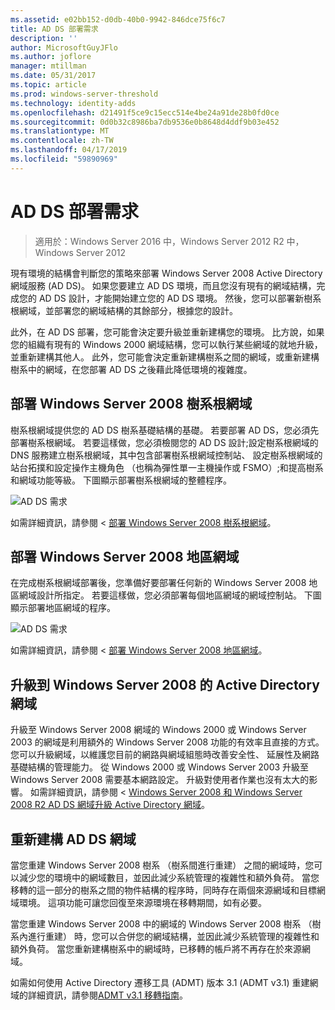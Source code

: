 ```yaml
---
ms.assetid: e02bb152-d0db-40b0-9942-846dce75f6c7
title: AD DS 部署需求
description: ''
author: MicrosoftGuyJFlo
ms.author: joflore
manager: mtillman
ms.date: 05/31/2017
ms.topic: article
ms.prod: windows-server-threshold
ms.technology: identity-adds
ms.openlocfilehash: d21491f5ce9c15ecc514e4be24a91de28b0fd0ce
ms.sourcegitcommit: 0d0b32c8986ba7db9536e0b8648d4ddf9b03e452
ms.translationtype: MT
ms.contentlocale: zh-TW
ms.lasthandoff: 04/17/2019
ms.locfileid: "59890969"
---
```

# <a name="ad-ds-deployment-requirements"></a>AD DS 部署需求

>適用於：Windows Server 2016 中，Windows Server 2012 R2 中，Windows Server 2012

現有環境的結構會判斷您的策略來部署 Windows Server 2008 Active Directory 網域服務 (AD DS)。 如果您要建立 AD DS 環境，而且您沒有現有的網域結構，完成您的 AD DS 設計，才能開始建立您的 AD DS 環境。 然後，您可以部署新樹系根網域，並部署您的網域結構的其餘部分，根據您的設計。  
  
此外，在 AD DS 部署，您可能會決定要升級並重新建構您的環境。 比方說，如果您的組織有現有的 Windows 2000 網域結構，您可以執行某些網域的就地升級，並重新建構其他人。 此外，您可能會決定重新建構樹系之間的網域，或重新建構樹系中的網域，在您部署 AD DS 之後藉此降低環境的複雜度。  
  
## <a name="deploying-a-windows-server-2008-forest-root-domain"></a>部署 Windows Server 2008 樹系根網域  
樹系根網域提供您的 AD DS 樹系基礎結構的基礎。 若要部署 AD DS，您必須先部署樹系根網域。 若要這樣做，您必須檢閱您的 AD DS 設計;設定樹系根網域的 DNS 服務建立樹系根網域，其中包含部署樹系根網域控制站、 設定樹系根網域的站台拓撲和設定操作主機角色 （也稱為彈性單一主機操作或 FSMO）;和提高樹系和網域功能等級。 下圖顯示部署樹系根網域的整體程序。  
  
![AD DS 需求](media/AD-DS-Deployment-Requirements/033aad0b-25ff-4793-8825-88a6daa01a55.gif)  
  
如需詳細資訊，請參閱 <<c0> [ 部署 Windows Server 2008 樹系根網域](https://technet.microsoft.com/library/cc731174.aspx)。  
  
## <a name="deploying-windows-server-2008-regional-domains"></a>部署 Windows Server 2008 地區網域  
在完成樹系根網域部署後，您準備好要部署任何新的 Windows Server 2008 地區網域設計所指定。 若要這樣做，您必須部署每個地區網域的網域控制站。 下圖顯示部署地區網域的程序。  
  
![AD DS 需求](media/AD-DS-Deployment-Requirements/89a878c8-9a94-4180-ad43-ca75316a6318.gif)  
  
如需詳細資訊，請參閱 <<c0> [ 部署 Windows Server 2008 地區網域](https://technet.microsoft.com/library/cc755118.aspx)。  
  
## <a name="upgrading-active-directory-domains-to-windows-server-2008"></a>升級到 Windows Server 2008 的 Active Directory 網域  
升級至 Windows Server 2008 網域的 Windows 2000 或 Windows Server 2003 的網域是利用額外的 Windows Server 2008 功能的有效率且直接的方式。 您可以升級網域，以維護您目前的網路與網域組態時改善安全性、 延展性及網路基礎結構的管理能力。 從 Windows 2000 或 Windows Server 2003 升級至 Windows Server 2008 需要基本網路設定。 升級對使用者作業也沒有太大的影響。 如需詳細資訊，請參閱 < [Windows Server 2008 和 Windows Server 2008 R2 AD DS 網域升級 Active Directory 網域](https://technet.microsoft.com/library/cc731188.aspx)。  
  
## <a name="restructuring-ad-ds-domains"></a>重新建構 AD DS 網域  
當您重建 Windows Server 2008 樹系 （樹系間進行重建） 之間的網域時，您可以減少您的環境中的網域數目，並因此減少系統管理的複雜性和額外負荷。 當您移轉的這一部分的樹系之間的物件結構的程序時，同時存在兩個來源網域和目標網域環境。 這項功能可讓您回復至來源環境在移轉期間，如有必要。  
  
當您重建 Windows Server 2008 中的網域的 Windows Server 2008 樹系 （樹系內進行重建） 時，您可以合併您的網域結構，並因此減少系統管理的複雜性和額外負荷。 當您重新建構樹系中的網域時，已移轉的帳戶將不再存在於來源網域。  
  
如需如何使用 Active Directory 遷移工具 (ADMT) 版本 3.1 (ADMT v3.1) 重建網域的詳細資訊，請參閱[ADMT v3.1 移轉指南](https://go.microsoft.com/fwlink/?LinkId=93678)。  
  


